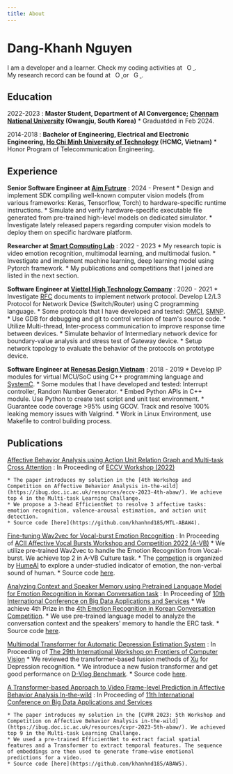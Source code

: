 ```yaml
---
title: About
---
```


Dang-Khanh Nguyen
============

I am a developer and a learner. Check my coding activities at <a
    id="cy-effective-github-url"
    class="underline"
     href="https://github.com/khanhnd185"
     target="orcid.widget"
     rel="me noopener noreferrer"
     style="vertical-align: top">
     <img
        src="https://cdn-icons-png.flaticon.com/512/25/25231.png"
        style="width: 1em; margin-inline-start: 0.5em"
        alt="ORCID iD icon"/>
    </a>.
<br>
My research record can be found at <a
    id="cy-effective-orcid-url"
    class="underline"
     href="https://orcid.org/0000-0002-7459-7095"
     target="orcid.widget"
     rel="me noopener noreferrer"
     style="vertical-align: top">
     <img
        src="https://orcid.org/sites/default/files/images/orcid_16x16.png"
        style="width: 1em; margin-inline-start: 0.5em"
        alt="ORCID iD icon"/>
    </a> or <a
    id="cy-effective-scholar-url"
    class="underline"
     href="https://scholar.google.com/citations?user=5AdBep8AAAAJ"
     target="orcid.widget"
     rel="me noopener noreferrer"
     style="vertical-align: top">
     <img
        src="https://upload.wikimedia.org/wikipedia/commons/c/c7/Google_Scholar_logo.svg"
        style="width: 1em; margin-inline-start: 0.5em"
        alt="Google Scholar icon"/>
    </a>.

Education
---------

2022-2023
:   **Master Student, Department of AI Convergence; [Chonnam National University](https://international.jnu.ac.kr/) (Gwangju, South Korea)**
    * Graduatded in Feb 2024.

2014-2018
:   **Bachelor of Engineering, Electrical and Electronic Engineering, [Ho Chi Minh University of Technology](https://hcmut.edu.vn/en) (HCMC, Vietnam)**
    * Honor Program of Telecommunication Engineering.

Experience
----------

**Senior Software Engineer at [Aim Futrure](https://aimfuture.ai/en/)**
:   2024 - Present
    * Design and implement SDK compiling well-known computer vision models (from various frameworks: Keras, Tensorflow, Torch) to hardware-specific runtime instructions.
    * Simulate and verify hardware-specific executable file generated from pre-trained high-level models on dedicated simulator.
    * Investigate lately released papers regarding computer vision models to deploy them on specific hardware platform.

**Researcher at [Smart Computing Lab](http://sclab.jnu.ac.kr/)**
:   2022 - 2023
    * My research topic is video emotion recognition, multimodal learning, and multimodal fusion.
    * Investigate and implement machine learning, deep learning model using Pytorch framework.
    * My publications and competitions that I joined are listed in the next section.

**Software Engineer at [Viettel High Technology Company](https://viettelhightech.vn/)**
:   2020 - 2021
    * Investigate [RFC](https://en.wikipedia.org/wiki/Request_for_Comments) documents to implement network protocol. Develop L2/L3  Protocol for Network Device (Switch/Router) using C programming language.
    * Some protocols that I have developed and tested: [OMCI](https://en.wikipedia.org/wiki/G.988), [SMNP](https://www.rfc-editor.org/rfc/rfc3413.html).
    * Use GDB for debugging and git to control version of team's source code.
    * Utilize Multi-thread, Inter-process communication to improve response time between devices.
    * Simulate behavior of Intermediary network device for boundary-value analysis and stress test of Gateway device.
    * Setup network topology to evaluate the behavior of the protocols on prototype device.

**Software Engineer at [Renesas Design Vietnam](http://vietnam.renesas.com/)**
:   2018 - 2019
    * Develop IP modules for virtual MCU/SoC using C++ programming language and [SystemC](https://systemc.org/overview/systemc/).
    * Some modules that I have developed and tested: Interrupt controller, Random Number Generator.
    * Embed Python APIs in C++ module. Use Python to create test script and unit test environment.
    * Guarantee code coverage >95% using GCOV. Track and resolve 100% leaking memory issues with Valgrind.
    * Work in Linux Environment, use Makefile to control building process.


Publications
--------------------

[Affective Behavior Analysis using Action Unit Relation Graph and Multi-task Cross Attention](https://arxiv.org/abs/2207.10293)
:   In Proceeding of [ECCV Workshop (2022)](https://link.springer.com/chapter/10.1007/978-3-031-25075-0_10)

    * The paper introduces my solution in the [4th Workshop and Competition on Affective Behavior Analysis in-the-wild](https://ibug.doc.ic.ac.uk/resources/eccv-2023-4th-abaw/). We achieve top 4 in the Multi-task Learning Challange.
    * We propose a 3-head EfficientNet to resolve 3 affective tasks: emotion recognition, valence-arousal estimation, and action unit detection.
    * Source code [here](https://github.com/khanhnd185/MTL-ABAW4).

[Fine-tuning Wav2vec for Vocal-burst Emotion Recognition](https://arxiv.org/abs/2210.00263)
:   In Proceeding of [ACII Affective Vocal Bursts Workshop and Competition 2022 (A-VB)](https://arxiv.org/abs/2210.15754)
    * We utilize pre-trained Wav2vec to handle the Emotion Recognition from Vocal-burst. We achieve top 2 in A-VB Culture task.
    * The [competion](https://www.competitions.hume.ai/avb2022) is organized by [HumeAI](https://hume.ai/) to explore a under-studied indicator of emotion, the non-verbal sound of human.
    * Source code [here](https://github.com/khanhnd185/AVB2022).

[Analyzing Context and Speaker Memory using Pretrained Language Model for Emotion Recognition in Korean Conversation task](http://netkers5.cafe24.com/bigdas2022/assets/program/BIGDAS2022%20Proceeding.pdf)
:   In Proceeding of [10th International Conference on Big Data Applications and Services](http://kbigdata.or.kr/bigdas2022/)
    * We achieve 4th Prize in the [4th Emotion Recognition in Korean Conversation Competition](https://sites.google.com/view/kerc2022/).
    * We use pre-trained language model to analyze the conversation context and the speakers' memory to handle the ERC task.
    * Source code [here](https://github.com/khanhnd185/KERC22).

[Multimodal Transformer for Automatic Depression Estimation System](https://iwfcv2023.github.io/assets/Poster/P2-7%20Multimodal%20Transformer%20for%20Automatic%20Depression%20Estimation%20System_Khanh%20Nguyen.pdf)
:   In Proceeding of [The 29th International Workshop on Frontiers of Computer Vision](https://iwfcv2023.github.io/)
    * We reviewed the transformer-based fusion methods of [Xu](https://arxiv.org/abs/2206.06488) for Depression recognition.
    * We introduce a new fusion transformer and get good performance on [D-Vlog Benchmark](https://ojs.aaai.org/index.php/AAAI/article/view/21483).
    * Source code [here](https://github.com/khanhnd185/Transformer-fusion).

[A Transformer-based Approach to Video Frame-level Prediction in Affective Behavior Analysis In-the-wild](https://arxiv.org/abs/2303.09293)
:   In Proceeding of [11th International Conference on Big Data Applications and Services](http://www.kbigdata.or.kr/bigdas2023/index.html)

    * The paper introduces my solution in the [CVPR 2023: 5th Workshop and Competition on Affective Behavior Analysis in-the-wild](https://ibug.doc.ic.ac.uk/resources/cvpr-2023-5th-abaw/). We achieved top 9 in the Multi-task Learning Challange.
    * We used a pre-trained EfficientNet to extract facial spatial features and a Transformer to extract temporal features. The sequence of embeddings are then used to generate frame-wise emotional predictions for a video.
    * Source code [here](https://github.com/khanhnd185/ABAW5).
